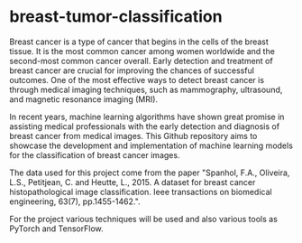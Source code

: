 # breast-tumor-classification

Breast cancer is a type of cancer that begins in the cells of the breast tissue. It is the most common cancer among women worldwide and the second-most common cancer overall. Early detection and treatment of breast cancer are crucial for improving the chances of successful outcomes. One of the most effective ways to detect breast cancer is through medical imaging techniques, such as mammography, ultrasound, and magnetic resonance imaging (MRI). 

In recent years, machine learning algorithms have shown great promise in assisting medical professionals with the early detection and diagnosis of breast cancer from medical images. This Github repository aims to showcase the development and implementation of machine learning models for the classification of breast cancer images.

The data used for this project come from the paper "Spanhol, F.A., Oliveira, L.S., Petitjean, C. and Heutte, L., 2015. A dataset for breast cancer histopathological image classification. Ieee transactions on biomedical engineering, 63(7), pp.1455-1462.".

For the project various techniques will be used and also various tools as PyTorch and TensorFlow.
